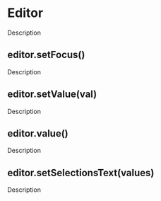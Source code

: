 # Editor

Description

## editor.setFocus()

Description

## editor.setValue(val)

Description

## editor.value()

Description

## editor.setSelectionsText(values)

Description